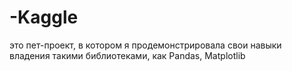 # -Kaggle
это пет-проект, в котором я продемонстрировала свои навыки владения такими библиотеками, как Pandas, Matplotlib

